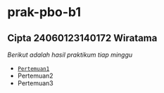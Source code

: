 prak-pbo-b1
==
Cipta 24060123140172 Wiratama 
--
*Berikut adalah hasil praktikum tiap minggu*
- [`Pertemuan1`](https://github.com/fikriww/prak-pbo-b1/tree/main/Pertemuannn1/src)
- Pertemuan2
- Pertemuan3
